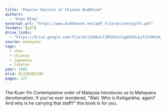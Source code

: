 ```yaml
---
title: "Popular Deities of Chinese Buddhism"
authors:
  - "Kuan Ming"
external_url: "https://www.buddhanet.net/pdf_file/ancientsgrfx.pdf"
formats: [pdf]
drive_links:
  - "https://drive.google.com/file/d/13VOk2vlIMlKSStYagO9CRLbyTZotM4Jm/view?usp=drivesdk"
course: mahayana
tags:
  - chan
  - chinese
  - japanese
  - tibetan
year: 1985
olid: OL32038515M
pages: 127
---
```


The Kuan Yin Contemplative order of Malaysia introduces us to Mahayana devotionalism. If you've ever wondered, "Wait. Who is Ksitigarbha, again? And why is he carrying that staff?" this book is for you.

